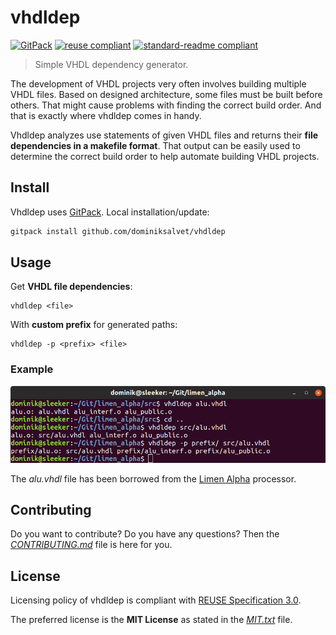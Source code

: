 # vhdldep

[![GitPack](https://img.shields.io/badge/Git-Pack-571997.svg)](https://github.com/dominiksalvet/gitpack)
[![reuse compliant](https://reuse.software/badge/reuse-compliant.svg)](https://reuse.software)
[![standard-readme compliant](https://img.shields.io/badge/readme_style-standard-brightgreen.svg)](https://github.com/RichardLitt/standard-readme)

> Simple VHDL dependency generator.

The development of VHDL projects very often involves building multiple VHDL files. Based on designed architecture, some files must be built before others. That might cause problems with finding the correct build order. And that is exactly where vhdldep comes in handy.

Vhdldep analyzes use statements of given VHDL files and returns their **file dependencies in a makefile format**. That output can be easily used to determine the correct build order to help automate building VHDL projects.

## Install

Vhdldep uses [GitPack](https://github.com/dominiksalvet/gitpack). Local installation/update:

```sh
gitpack install github.com/dominiksalvet/vhdldep
```

## Usage

Get **VHDL file dependencies**:

```
vhdldep <file>
```

With **custom prefix** for generated paths:

```
vhdldep -p <prefix> <file>
```

### Example

<p align="center">
    <img src="img/example.png" alt="vhdldep example">
</p>

The *alu.vhdl* file has been borrowed from the [Limen Alpha](https://github.com/dominiksalvet/limen_alpha) processor.

## Contributing

Do you want to contribute? Do you have any questions? Then the [*CONTRIBUTING.md*](CONTRIBUTING.md) file is here for you.

## License

Licensing policy of vhdldep is compliant with [REUSE Specification 3.0](https://reuse.software/spec/).

The preferred license is the **MIT License** as stated in the [*MIT.txt*](LICENSES/MIT.txt) file.
